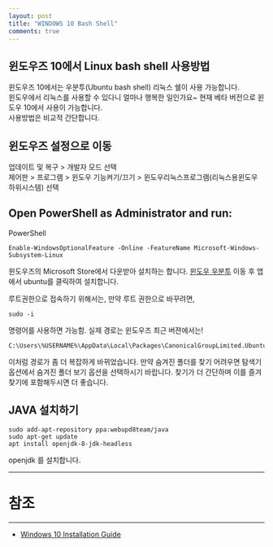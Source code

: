 ```yaml
---
layout: post
title: "WINDOWS 10 Bash Shell"
comments: true
---
```


윈도우즈 10에서 Linux bash shell 사용방법
---

윈도우즈 10에서는 우분투(Ubuntu bash shell) 리눅스  쉘이 사용 가능합니다.  
윈도우에서 리눅스를 사용할 수 있다니 얼마나 행복한 일인가요~ 현재 베타 버전으로 윈도우 10에서 사용이 가능합니다.  
사용방법은 비교적 간단합니다.   

윈도우즈 설정으로 이동
---

업데이트 및 복구 > 개발자 모드 선택  
제어판 > 프로그램 > 윈도우 기능켜기/끄기 > 윈도우리눅스프로그램(리눅스용윈도우 하위시스템) 선택  



Open PowerShell as Administrator and run:
---
PowerShell
```
Enable-WindowsOptionalFeature -Online -FeatureName Microsoft-Windows-Subsystem-Linux
```

윈도우즈의 Microsoft Store에서 다운받아 설치하는 합니다.
[윈도우 우분투](https://aka.ms/wslstore) 이동 후 앱에서 ubuntu를 클릭하여 설치합니다.

루트권한으로 접속하기 위해서는,
만약 루트 권한으로 바꾸려면,

```
sudo -i
```
명령어를 사용하면 가능함. 실제 경로는 윈도우즈 최근 버젼에서는!

```
C:\Users\%USERNAME%\AppData\Local\Packages\CanonicalGroupLimited.UbuntuonWindows_79rhkp1fndgsc\LocalState\rootfs\
```
이처럼 경로가 좀 더 복잡하게 바뀌었습니다.
만약 숨겨진 폴더를 찾기 어려우면 탐색기 옵션에서 숨겨진 폴더 보기 옵션을 선택하시기 바랍니다.
찾기가 더 간단하며 이를 즐겨찾기에 포함해두시면 더 좋습니다.


JAVA 설치하기
---
```
sudo add-apt-repository ppa:webupd8team/java
sudo apt-get update
apt install openjdk-8-jdk-headless
```

openjdk 를 설치합니다.


-----
# 참조
-----

* [Windows 10 Installation Guide](https://docs.microsoft.com/ko-kr/windows/wsl/install-win10)
